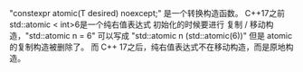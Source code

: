 "constexpr atomic(T desired) noexcept;" 是一个转换构造函数。
C++17之前 std::atomic < int>6是一个纯右值表达式 初始化的时候要进行 复制 / 移动构造，"std::atomic<int> n = 6" 可以写成 "std::atomic<int> n (std::atomic<int>(6))" 但是 atomic 的复制构造被删除了。
而 C++ 17之后，纯右值表达式不在移动构造，而是原地构造。